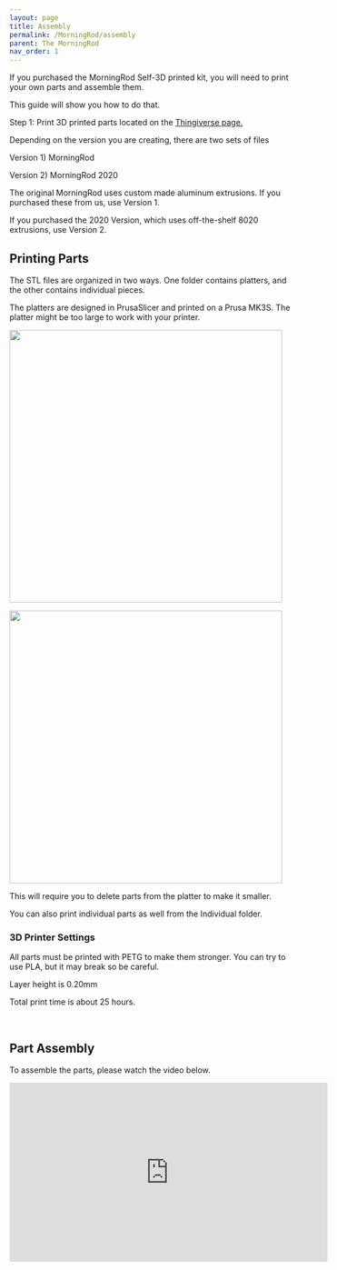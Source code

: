 ```yaml
---
layout: page
title: Assembly
permalink: /MorningRod/assembly
parent: The MorningRod
nav_order: 1
---
```


<p>If you purchased the MorningRod Self-3D printed kit, you will need to print your own parts and assemble them.</p>
<p>This guide will show you how to do that. </p>
<p>Step 1: Print 3D printed parts located on the <a href="https://www.thingiverse.com/thing:3889979" target="_blank" rel="noopener noreferrer">Thingiverse page.</a></p>
<p>Depending on the version you are creating, there are two sets of files</p>
<p>Version 1) MorningRod</p>
<p>Version 2) MorningRod 2020</p>
<p>The original MorningRod uses custom made aluminum extrusions. If you purchased these from us, use Version 1.</p>
<p>If you purchased the 2020 Version, which uses off-the-shelf 8020 extrusions, use Version 2.</p>
<h2>Printing Parts</h2>
<p>The STL files are organized in two ways. One folder contains platters, and the other contains individual pieces. </p>
<p>The platters are designed in PrusaSlicer and printed on a Prusa MK3S. The platter might be too large to work with your printer. </p>
<p><img src="https://cdn.shopify.com/s/files/1/0048/6244/3590/files/Platter_480x480.jpg?v=1570762175" alt="" width="480x480" height="480x480" /></p>
<p><img src="https://cdn.shopify.com/s/files/1/0048/6244/3590/files/Untitled_design_5_4a92b253-73b6-4496-941a-fa218f1b09c7_480x480.jpg?v=1570977783" alt="" width="480x480" height="480x480" /></p>
<p>This will require you to delete parts from the platter to make it smaller. </p>
<p>You can also print individual parts as well from the Individual folder.</p>
<h3>3D Printer Settings</h3>
<p>All parts must be printed with PETG to make them stronger. You can try to use PLA, but it may break so be careful.</p>
<p>Layer height is 0.20mm</p>
<p>Total print time is about 25 hours.</p>
<p> </p>
<h2>Part Assembly</h2>
<p>To assemble the parts, please watch the video below.</p>
<p><iframe width="560" height="315" src="https://www.youtube.com/embed/v-1VY9A1GsA" frameborder="0" allow="accelerometer; autoplay; encrypted-media; gyroscope; picture-in-picture" allowfullscreen=""></iframe></p>


